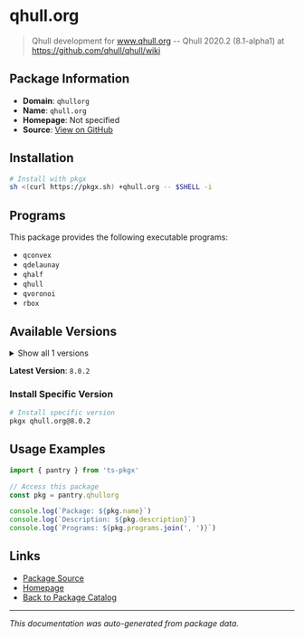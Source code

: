 # qhull.org

> Qhull development for www.qhull.org -- Qhull 2020.2 (8.1-alpha1) at https://github.com/qhull/qhull/wiki

## Package Information

- **Domain**: `qhullorg`
- **Name**: `qhull.org`
- **Homepage**: Not specified
- **Source**: [View on GitHub](https://github.com/pkgxdev/pantry/tree/main/projects/qhull.org/package.yml)

## Installation

```bash
# Install with pkgx
sh <(curl https://pkgx.sh) +qhull.org -- $SHELL -i
```

## Programs

This package provides the following executable programs:

- `qconvex`
- `qdelaunay`
- `qhalf`
- `qhull`
- `qvoronoi`
- `rbox`

## Available Versions

<details>
<summary>Show all 1 versions</summary>

- `8.0.2`

</details>

**Latest Version**: `8.0.2`

### Install Specific Version

```bash
# Install specific version
pkgx qhull.org@8.0.2
```

## Usage Examples

```typescript
import { pantry } from 'ts-pkgx'

// Access this package
const pkg = pantry.qhullorg

console.log(`Package: ${pkg.name}`)
console.log(`Description: ${pkg.description}`)
console.log(`Programs: ${pkg.programs.join(', ')}`)
```

## Links

- [Package Source](https://github.com/pkgxdev/pantry/tree/main/projects/qhull.org/package.yml)
- [Homepage](#)
- [Back to Package Catalog](../package-catalog.md)

---

*This documentation was auto-generated from package data.*
